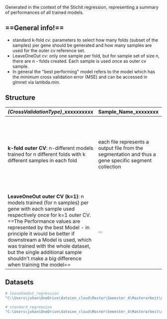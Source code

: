 Generated in the context of the Stichit regression, representing a summary of  performances of all trained models. 
## ==General info!==
* standard k-fold cv: parameters to select how many folds (subset of the samples) per gene should be generated and how many samples are used for the outer cv reference set.
* LeaveOneOut cv: only one sample per fold, but for sample set of size n, there are n - folds created. Each sample is used once as outer cv sample.
* In general the "best performing" model refers to the model which has the minimum cross validation error (MSE) and can be accessed in glmnet via lambda.min.

## Structure

| *(CrossValidationType)*_xxxxxxxxxx                                                                                                                                                                                                                                                                                                                                                                       | Sample_Name_xxxxxxxx                                                                                 | Pearson_xxxxxxxxxxxxxxxxx                                                                                                                                        | PearsonVar_xxxxxxxxxxxxxxxx                                                                                                                                                                                  | Spearman    | SpearmanVar | MSE_xxxxxxxxxxxxxxxxxxxx                                                                                                                                                                                                                                                                          | MSEVar            | pVal              | qVal              |
| -------------------------------------------------------------------------------------------------------------------------------------------------------------------------------------------------------------------------------------------------------------------------------------------------------------------------------------------------------------------------------------------------------- | ---------------------------------------------------------------------------------------------------- | ---------------------------------------------------------------------------------------------------------------------------------------------------------------- | ------------------------------------------------------------------------------------------------------------------------------------------------------------------------------------------------------------ | ----------- | ----------- | ------------------------------------------------------------------------------------------------------------------------------------------------------------------------------------------------------------------------------------------------------------------------------------------------- | ----------------- | ----------------- | ----------------- |
| **k-fold outer CV**: n-different models trained for n different folds with k different samples in each fold                                                                                                                                                                                                                                                                                              | each file represents a output file from the segmentation and thus a gene specific segment collection | average Pearson correlation retrieved from the n different outer cv folds. Within each fold the correlation is calculated over the k different outer cv samples. | Variation of the Pearson values of the single gene specific model predictions on the k difference outer CV samples.                                                                                          | see pearson | see pearson | average MSE variance within and across all k validation samples<br>==The MSE values are in general relative to the expression rates, which are predicted by the model. In the Cross validation this happens within the scaled and transformed space of STICHIT (log transformed and normalized)== | ...               | coputed - idk how | coputed - idk how |
| **LeaveOneOut outer CV (k=1)**: n models trained (for n samples) per gene with each sample used respectively once for k=1 outer CV.<br>==The Performance values are represented by the best Model - in principle it would be better if downstream a Model is used, which was trained with the whole dataset, but the single  additional sample shouldn't make a big difference when training the model== | ...                                                                                                  | ~~average~~ Pearson correlation over the n-different k=1 outer cv sample sets                                                                                    | No variation because the Correlation is calculated over all outer cv sets and no set specific correlation can be calculates because k=1, thus no variation between different correlations can be calculated. | see pearson | see pearson | average MSE variance within the single (k=1) validation sample.                                                                                                                                                                                                                                   | coputed - idk how | (also empty)      | (also empty)      |

## Datasets
```bash
# leaveOneOut_regression
"C:\Users\johan\OneDrive\dateien_cloud\Master\Semester_4\Masterarbeit\data\pulmanory_hypertension\regression\leaveOneOut_regression\performance_evaluation\Performance_Overview.txt"

# standard_regression 
"C:\Users\johan\OneDrive\dateien_cloud\Master\Semester_4\Masterarbeit\data\pulmanory_hypertension\regression\standard_regression\performance_evaluation\Performance_Overview.txt"
```
